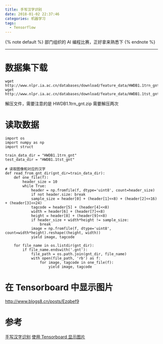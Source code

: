 ```yaml
---
title: 手写汉字识别
date: 2018-01-02 22:37:46
categories: 机器学习
tags:
  - Tensorflow
---
```


{% note default %}
部门组织的 AI 编程比赛，正好拿来熟悉下
{% endnote %}

<!--more-->

---

# 数据集下载
```
wget http://www.nlpr.ia.ac.cn/databases/download/feature_data/HWDB1.1trn_gnt.zip
wget http://www.nlpr.ia.ac.cn/databases/download/feature_data/HWDB1.1tst_gnt.zip
```
解压文件，需要注意的是 HWDB1.1trn_gnt.zip 需要解压两次

# 读取数据
```
import os
import numpy as np
import struct

train_data_dir = "HWDB1.1trn_gnt"
test_data_dir = "HWDB1.1tst_gnt"

# 读取图像和对应的汉字
def read_from_gnt_dir(gnt_dir=train_data_dir):
    def one_file(f):
        header_size = 10
        while True:
            header = np.fromfile(f, dtype='uint8', count=header_size)
            if not header.size: break
            sample_size = header[0] + (header[1]<<8) + (header[2]<<16) + (header[3]<<24)
            tagcode = header[5] + (header[4]<<8)
            width = header[6] + (header[7]<<8)
            height = header[8] + (header[9]<<8)
            if header_size + width*height != sample_size:
                break
            image = np.fromfile(f, dtype='uint8', count=width*height).reshape((height, width))
            yield image, tagcode

    for file_name in os.listdir(gnt_dir):
        if file_name.endswith('.gnt'):
            file_path = os.path.join(gnt_dir, file_name)
            with open(file_path, 'rb') as f:
                for image, tagcode in one_file(f):
                    yield image, tagcode
```

# 在 Tensorboard 中显示图片

http://www.blogs8.cn/posts/Ezqbef9
# 参考
[手写汉字识别](http://blog.csdn.net/u014365862/article/details/53869837)
[使用 Tensorboard 显示图片](https://www.cnblogs.com/tengge/p/6390148.html)
